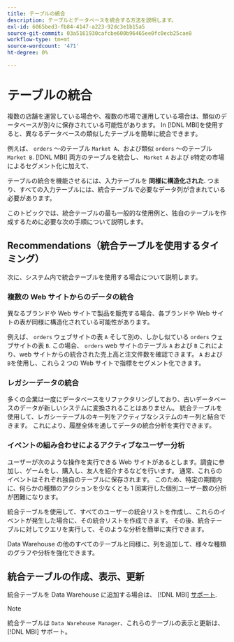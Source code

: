 ```yaml
---
title: テーブルの統合
description: テーブルとデータベースを統合する方法を説明します。
exl-id: 6065bed3-fb84-4147-a223-92dc3e1b15a5
source-git-commit: 03a5161930cafcbe600b96465ee0fc0ecb25cae8
workflow-type: tm+mt
source-wordcount: '471'
ht-degree: 0%

---
```


# テーブルの統合

複数の店舗を運営している場合や、複数の市場で運用している場合は、類似のデータベースが別々に保存されている可能性があります。 In [!DNL MBI]を使用すると、異なるデータベースの類似したテーブルを簡単に統合できます。

例えば、 `orders` ～のテーブル `Market A`、および類似 `orders` ～のテーブル `Market B`. [!DNL MBI] 両方のテーブルを統合し、 `Market A` および `B`特定の市場によるセグメント化に加えて、

テーブルの統合を機能させるには、入力テーブルを **同様に構造化された**. つまり、すべての入力テーブルには、統合テーブルで必要なデータ列が含まれている必要があります。

このトピックでは、統合テーブルの最も一般的な使用例と、独自のテーブルを作成するために必要な次の手順について説明します。

## Recommendations（統合テーブルを使用するタイミング）

次に、システム内で統合テーブルを使用する場合について説明します。

### 複数の Web サイトからのデータの統合

異なるブランドや Web サイトで製品を販売する場合、各ブランドや Web サイトの表が同様に構造化されている可能性があります。

例えば、 `orders` ウェブサイトの表 `A` そして別の、しかし似ている `orders` ウェブサイトの表 `B`. この場合、 `orders` web サイトのテーブル `A` および `B` これにより、web サイトからの統合された売上高と注文件数を確認できます。 `A` および `B`を使用し、これら 2 つの Web サイトで指標をセグメント化できます。

### レガシーデータの統合

多くの企業は一度にデータベースをリファクタリングしており、古いデータベースのデータが新しいシステムに変換されることはありません。 統合テーブルを使用して、レガシーテーブルのキー列をアクティブなシステムのキー列と結合できます。 これにより、履歴全体を通してデータの統合分析を実行できます。

### イベントの組み合わせによるアクティブなユーザー分析

ユーザーが次のような操作を実行できる Web サイトがあるとします。調査に参加し、ゲームをし、購入し、友人を紹介するなどを行います。 通常、これらのイベントはそれぞれ独自のテーブルに保存されます。 このため、特定の期間内に、何らかの種類のアクションを少なくとも 1 回実行した個別ユーザー数の分析が困難になります。

統合テーブルを使用して、すべてのユーザーの統合リストを作成し、これらのイベントが発生した場合に、その統合リストを作成できます。 その後、統合テーブルに対してクエリを実行して、そのような分析を簡単に実行できます。

Data Warehouse の他のすべてのテーブルと同様に、列を追加して、様々な種類のグラフや分析を強化できます。

## 統合テーブルの作成、表示、更新

統合テーブルを Data Warehouse に追加する場合は、 [!DNL MBI] [サポート](../guide-overview.md).

>[!NOTE]
>
>統合テーブルは `Data Warehouse Manager`、これらのテーブルの表示と更新は、 [!DNL MBI] サポート。
